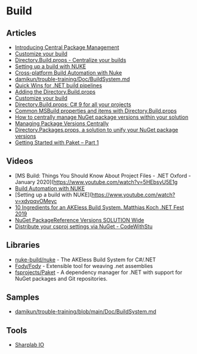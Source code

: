 # Build

## Articles
- [Introducing Central Package Management](https://devblogs.microsoft.com/nuget/introducing-central-package-management/?WT.mc_id=DT-MVP-5004452)
- [Customize your build](https://docs.microsoft.com/en-us/visualstudio/msbuild/customize-your-build?view=vs-2022)
- [Directory.Build.props - Centralize your builds](https://steven-giesel.com/blogPost/f3f46814-06c9-41b7-84fa-09ebb3305ed0)
- [Setting up a build with NUKE](https://blog.codingmilitia.com/2020/10/24/2020-10-24-setting-up-a-build-with-nuke/)
- [Cross-platform Build Automation with Nuke](https://dev.to/damikun/the-cross-platform-build-automation-with-nuke-1kmc)
- [damikun/trouble-training/Doc/BuildSystem.md](https://github.com/damikun/trouble-training/blob/main/Doc/BuildSystem.md)
- [Quick Wins for .NET build pipelines](https://gsferreira.com/archive/2022/quick-wins-for-dotnet-build-pipelines/)
- [Adding the Directory.Build.props](https://gsferreira.com/archive/2018/06/versioning-net-core-applications-using-cake/)
- [Customize your build](https://docs.microsoft.com/en-us/visualstudio/msbuild/customize-your-build?view=vs-2022)
- [Directory.Build.props: C# 9 for all your projects](https://blog.johnnyreilly.com/2021/07/14/directory-build-props-c-sharp-9-for-all/)
- [Common MSBuild properties and items with Directory.Build.props](https://thomaslevesque.com/2017/09/18/common-msbuild-properties-and-items-with-directory-build-props/)
- [How to centrally manage NuGet package versions within your solution](https://www.mytechramblings.com/posts/centrally-manage-nuget-versions/)
- [Managing Package Versions Centrally](https://stu.dev/managing-package-versions-centrally/)
- [Directory.Packages.props, a solution to unify your NuGet package versions](https://timdeschryver.dev/blog/directorypackagesprops-a-solution-to-unify-your-nuget-package-versions)
- [Getting Started with Paket – Part 1](https://cockneycoder.wordpress.com/2017/08/07/getting-started-with-paket-part-1/)
## Videos
- [MS Build: Things You Should Know About Project Files - .NET Oxford - January 2020](https://www.youtube.com/watch?v=5HEbsyU5E1g
- [Build Automation with NUKE](https://www.youtube.com/watch?v=PuItTaThE6c)
- [Setting up a build with NUKE](https://www.youtube.com/watch?v=xdvpqvOMeyc
- [10 Ingredients for an AKEless Build System. Matthias Koch .NET Fest 2019](https://www.youtube.com/watch?v=SVD70QYvQ6I)
- [NuGet PackageReference Versions SOLUTION Wide](https://www.youtube.com/watch?v=GolKKJmqxoc)
- [Distribute your csproj settings via NuGet - CodeWithStu](https://www.youtube.com/watch?v=V5wJeN3Ntqc)

## Libraries
- [nuke-build/nuke](https://github.com/nuke-build/nuke) - The AKEless Build System for C#/.NET
- [Fody/Fody](https://github.com/Fody/Fody) - Extensible tool for weaving .net assemblies
- [fsprojects/Paket](https://github.com/fsprojects/Paket) - A dependency manager for .NET with support for NuGet packages and Git repositories.
## Samples
- [damikun/trouble-training/blob/main/Doc/BuildSystem.md](https://github.com/damikun/trouble-training/blob/main/Doc/BuildSystem.md)

## Tools
- [Sharplab IO](https://sharplab.io/)
